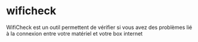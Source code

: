# wificheck
WifiCheck est un outil permettent de vérifier si vous avez des problèmes lié à la connexion entre votre matériel et votre box internet
